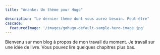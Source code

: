 ```yaml
---
title: "Ananke: Un thème pour Hugo"

description: "Le dernier thème dont vous aurez besoin. Peut-être"
cascade:
  featuredImage: '/images/gohugo-default-sample-hero-image.jpg'
---
```

Bienvenu sur mon blog à propos de mon travail du moment. Je travail sur une idée de livre. Vous pouvez lire quelques chapitres plus bas.
